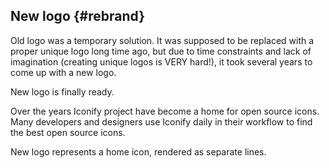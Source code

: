 ## New logo {#rebrand}

Old logo was a temporary solution. It was supposed to be replaced with a proper unique logo long time ago, but due
to time constraints and lack of imagination (creating unique logos is VERY hard!), it took several years to come
up with a new logo.

New logo is finally ready.

Over the years Iconify project have become a home for open source icons.
Many developers and designers use Iconify daily in their workflow to find the best open source icons.

New logo represents a home icon, rendered as separate lines.


